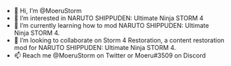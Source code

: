- 👋 Hi, I’m @MoeruStorm
- 👀 I’m interested in NARUTO SHIPPUDEN: Ultimate Ninja STORM 4
- 🌱 I’m currently learning how to mod NARUTO SHIPPUDEN: Ultimate Ninja STORM 4.
- 💞️ I’m looking to collaborate on Storm 4 Restoration, a content restoration mod for NARUTO SHIPPUDEN: Ultimate Ninja STORM 4.
- 📫 Reach me @MoeruStorm on Twitter or Moeru#3509 on Discord

<!---
MoeruStorm/MoeruStorm is a ✨ special ✨ repository because its `README.md` (this file) appears on your GitHub profile.
You can click the Preview link to take a look at your changes.
--->
